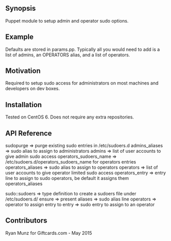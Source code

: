 ## Synopsis

Puppet module to setup admin and operator sudo options.

## Example

Defaults are stored in params.pp.
Typically all you would need to add is a list of admins, an OPERATORS alias, and a list of operators.

## Motivation

Required to setup sudo access for administrators on most machines and developers on dev boxes.

## Installation

Tested on CentOS 6.
Does not require any extra repositories.

## API Reference

sudopurge => purge existing sudo entries in /etc/sudoers.d
admins_aliases => sudo alias to assign to administrators
admins => list of user accounts to give admin sudo access
operators_sudoers_name => /etc/sudoers.d/operators_sudoers_name for operators entries
operators_aliases => sudo alias to assign to operators
operators => list of user accounts to give operator limited sudo access
operators_entry => entry line to assign to sudo operators, be default it assigns them operators_aliases

sudo::sudoers => type definition to create a sudoers file under /etc/sudoers.d/
  ensure => present
  aliases => sudo alias line
  operators => operator to assign entry to
  entry => sudo entry to assign to an operator

## Contributors

Ryan Munz for Giftcards.com - May 2015
